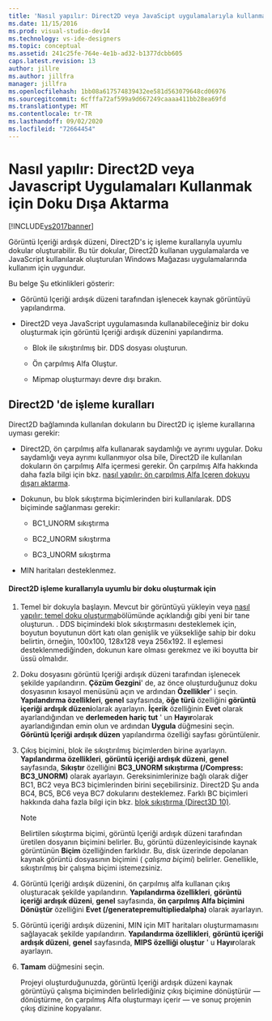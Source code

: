 ```yaml
---
title: 'Nasıl yapılır: Direct2D veya JavaScipt uygulamalarıyla kullanmak için doku dışarı aktarma | Microsoft Docs'
ms.date: 11/15/2016
ms.prod: visual-studio-dev14
ms.technology: vs-ide-designers
ms.topic: conceptual
ms.assetid: 241c25fe-764e-4e1b-ad32-b1377dcbb605
caps.latest.revision: 13
author: jillre
ms.author: jillfra
manager: jillfra
ms.openlocfilehash: 1bb08a617574839432ee581d563079648cd06976
ms.sourcegitcommit: 6cfffa72af599a9d667249caaaa411bb28ea69fd
ms.translationtype: MT
ms.contentlocale: tr-TR
ms.lasthandoff: 09/02/2020
ms.locfileid: "72664454"
---
```

# <a name="how-to-export-a-texture-for-use-with-direct2d-or-javascipt-apps"></a>Nasıl yapılır: Direct2D veya Javascript Uygulamaları Kullanmak için Doku Dışa Aktarma
[!INCLUDE[vs2017banner](../includes/vs2017banner.md)]

Görüntü Içeriği ardışık düzeni, Direct2D's iç işleme kurallarıyla uyumlu dokular oluşturabilir. Bu tür dokular, Direct2D kullanan uygulamalarda ve JavaScript kullanılarak oluşturulan Windows Mağazası uygulamalarında kullanım için uygundur.

 Bu belge Şu etkinlikleri gösterir:

- Görüntü Içeriği ardışık düzeni tarafından işlenecek kaynak görüntüyü yapılandırma.

- Direct2D veya JavaScript uygulamasında kullanabileceğiniz bir doku oluşturmak için görüntü Içeriği ardışık düzenini yapılandırma.

  - Blok ile sıkıştırılmış bir. DDS dosyası oluşturun.

  - Ön çarpılmış Alfa Oluştur.

  - Mipmap oluşturmayı devre dışı bırakın.

## <a name="rendering-conventions-in-direct2d"></a>Direct2D 'de işleme kuralları
 Direct2D bağlamında kullanılan dokuların bu Direct2D iç işleme kurallarına uyması gerekir:

- Direct2D, ön çarpılmış alfa kullanarak saydamlığı ve ayrımı uygular. Doku saydamlığı veya ayrımı kullanmıyor olsa bile, Direct2D ile kullanılan dokuların ön çarpılmış Alfa içermesi gerekir. Ön çarpılmış Alfa hakkında daha fazla bilgi için bkz. [nasıl yapılır: ön çarpılmış Alfa Içeren dokuyu dışarı aktarma](../designers/how-to-export-a-texture-that-has-premultiplied-alpha.md).

- Dokunun, bu blok sıkıştırma biçimlerinden biri kullanılarak. DDS biçiminde sağlanması gerekir:

  - BC1_UNORM sıkıştırma

  - BC2_UNORM sıkıştırma

  - BC3_UNORM sıkıştırma

- MIN haritaları desteklenmez.

#### <a name="to-create-a-texture-thats-compatible-with-direct2d-rendering-conventions"></a>Direct2D işleme kurallarıyla uyumlu bir doku oluşturmak için

1. Temel bir dokuyla başlayın. Mevcut bir görüntüyü yükleyin veya [nasıl yapılır: temel doku oluşturma](../designers/how-to-create-a-basic-texture.md)bölümünde açıklandığı gibi yeni bir tane oluşturun. . DDS biçimindeki blok sıkıştırmasını desteklemek için, boyutun boyutunun dört katı olan genişlik ve yüksekliğe sahip bir doku belirtin, örneğin, 100x100, 128x128 veya 256x192. II eşlemesi desteklenmediğinden, dokunun kare olması gerekmez ve iki boyutta bir üssü olmalıdır.

2. Doku dosyasını görüntü Içeriği ardışık düzeni tarafından işlenecek şekilde yapılandırın. **Çözüm Gezgini**' de, az önce oluşturduğunuz doku dosyasının kısayol menüsünü açın ve ardından **Özellikler**' i seçin. **Yapılandırma özellikleri**, **genel** sayfasında, **öğe türü** özelliğini **görüntü içeriği ardışık düzeni**olarak ayarlayın. **İçerik** özelliğinin **Evet** olarak ayarlandığından ve **derlemeden hariç tut** ' un **Hayır**olarak ayarlandığından emin olun ve ardından **Uygula** düğmesini seçin. **Görüntü Içeriği ardışık düzen** yapılandırma özelliği sayfası görüntülenir.

3. Çıkış biçimini, blok ile sıkıştırılmış biçimlerden birine ayarlayın. **Yapılandırma özellikleri**, **görüntü içeriği ardışık düzeni**, **genel** sayfasında, **Sıkıştır** özelliğini **BC3_UNORM sıkıştırma (/Compress: BC3_UNORM)** olarak ayarlayın. Gereksinimlerinize bağlı olarak diğer BC1, BC2 veya BC3 biçimlerinden birini seçebilirsiniz. Direct2D Şu anda BC4, BC5, BC6 veya BC7 dokularını desteklemez. Farklı BC biçimleri hakkında daha fazla bilgi için bkz. [blok sıkıştırma (Direct3D 10)](https://msdn.microsoft.com/library/windows/desktop/bb694531.aspx).

   > [!NOTE]
   > Belirtilen sıkıştırma biçimi, görüntü Içeriği ardışık düzeni tarafından üretilen dosyanın biçimini belirler. Bu, görüntü düzenleyicisinde kaynak görüntünün **Biçim** özelliğinden farklıdır. Bu, disk üzerinde depolanan kaynak görüntü dosyasının biçimini ( *çalışma biçimi*) belirler. Genellikle, sıkıştırılmış bir çalışma biçimi istemezsiniz.

4. Görüntü Içeriği ardışık düzenini, ön çarpılmış alfa kullanan çıkış oluşturacak şekilde yapılandırın. **Yapılandırma özellikleri**, **görüntü içeriği ardışık düzeni**, **genel** sayfasında, **ön çarpılmış Alfa biçimini Dönüştür** özelliğini **Evet (/generatepremultipliedalpha)** olarak ayarlayın.

5. Görüntü içeriği ardışık düzenini, MIN için MIT haritaları oluşturmamasını sağlayacak şekilde yapılandırın. **Yapılandırma özellikleri**, **görüntü içeriği ardışık düzeni**, **genel** sayfasında, **MIPS özelliği oluştur** ' u **Hayır**olarak ayarlayın.

6. **Tamam** düğmesini seçin.

   Projeyi oluşturduğunuzda, görüntü Içeriği ardışık düzeni kaynak görüntüyü çalışma biçiminden belirlediğiniz çıkış biçimine dönüştürür — dönüştürme, ön çarpılmış Alfa oluşturmayı içerir — ve sonuç projenin çıkış dizinine kopyalanır.
